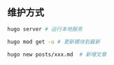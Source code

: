 ## 维护方式

```bash
hugo server # 运行本地服务

hugo mod get -u # 更新模块到最新

hugo new posts/xxx.md  # 新增文章
```
